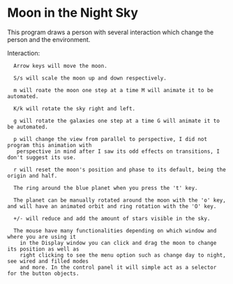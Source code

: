 # Moon in the Night Sky
This program draws a person with several interaction which change the person and the environment.

   Interaction:
   
      Arrow keys will move the moon.
      
      S/s will scale the moon up and down respectively.
      
      m will roate the moon one step at a time M will animate it to be automated. 
      
      K/k will rotate the sky right and left.
      
      g will rotate the galaxies one step at a time G will animate it to be automated.
      
      p will change the view from parallel to perspective, I did not program this animation with
       perspective in mind after I saw its odd effects on transitions, I don't suggest its use.
       
      r will reset the moon's position and phase to its default, being the origin and half.
      
      The ring around the blue planet when you press the 't' key.
      
      The planet can be manually rotated around the moon with the 'o' key, and will have an animated orbit and ring rotation with the 'O' key.
      
      +/- will reduce and add the amount of stars visible in the sky.
      
      The mouse have many functionalities depending on which window and where you are using it
        in the Display window you can click and drag the moon to change its position as well as
        right clicking to see the menu option such as change day to night, see wired and filled modes
        and more. In the control panel it will simple act as a selector for the button objects.
